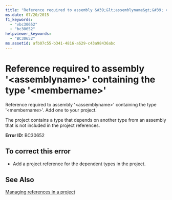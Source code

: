 ```yaml
---
title: "Reference required to assembly &#39;&lt;assemblyname&gt;&#39; containing the type &#39;&lt;membername&gt;&#39;"
ms.date: 07/20/2015
f1_keywords: 
  - "vbc30652"
  - "bc30652"
helpviewer_keywords: 
  - "BC30652"
ms.assetid: afb07c55-b341-4816-a629-c43a98436abc
---
```

# Reference required to assembly &#39;&lt;assemblyname&gt;&#39; containing the type &#39;&lt;membername&gt;&#39;
Reference required to assembly '\<assemblyname>' containing the type '\<membername>'. Add one to your project.  
  
 The project contains a type that depends on another type from an assembly that is not included in the project references.  
  
 **Error ID:** BC30652  
  
## To correct this error  
  
- Add a project reference for the dependent types in the project.  
  
## See Also  
 [Managing references in a project](/visualstudio/ide/managing-references-in-a-project)
